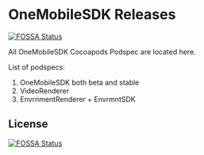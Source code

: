 # OneMobileSDK Releases 
[![FOSSA Status](https://app.fossa.io/api/projects/git%2Bgithub.com%2Fvidible%2FOneMobileSDK-releases.svg?type=shield)](https://app.fossa.io/projects/git%2Bgithub.com%2Fvidible%2FOneMobileSDK-releases?ref=badge_shield)


All OneMobileSDK Cocoapods Podspec are located here.

List of podspecs:
1. OneMobileSDK both beta and stable
2. VideoRenderer
3. EnvrnmentRenderer + EnvrmntSDK


## License
[![FOSSA Status](https://app.fossa.io/api/projects/git%2Bgithub.com%2Fvidible%2FOneMobileSDK-releases.svg?type=large)](https://app.fossa.io/projects/git%2Bgithub.com%2Fvidible%2FOneMobileSDK-releases?ref=badge_large)